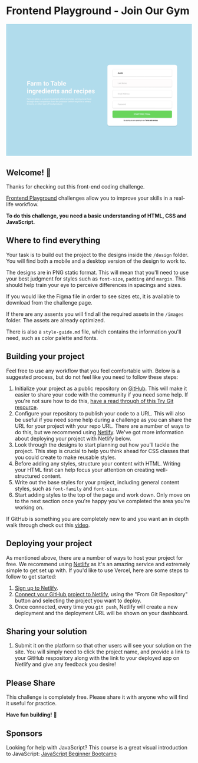 # Frontend Playground - Join Our Gym

![Design preview for the Join Our Gym landing page with single introductory section](./design/desktop.png)

## Welcome! 👋

Thanks for checking out this front-end coding challenge.

[Frontend Playground](https://www.frontendplayground.io) challenges allow you to improve your skills in a real-life workflow.

**To do this challenge, you need a basic understanding of HTML, CSS and JavaScript.**

## Where to find everything

Your task is to build out the project to the designs inside the `/design` folder. You will find both a mobile and a desktop version of the design to work to.

The designs are in PNG static format. This will mean that you'll need to use your best judgment for styles such as `font-size`, `padding` and `margin`. This should help train your eye to perceive differences in spacings and sizes.

If you would like the Figma file in order to see sizes etc, it is available to download from the challenge page.

If there are any assents you will find all the required assets in the `/images` folder. The assets are already optimized.

There is also a `style-guide.md` file, which contains the information you'll need, such as color palette and fonts.

## Building your project

Feel free to use any workflow that you feel comfortable with. Below is a suggested process, but do not feel like you need to follow these steps:

1. Initialize your project as a public repository on [GitHub](https://github.com/). This will make it easier to share your code with the community if you need some help. If you're not sure how to do this, [have a read through of this Try Git resource](https://try.github.io/).
2. Configure your repository to publish your code to a URL. This will also be useful if you need some help during a challenge as you can share the URL for your project with your repo URL. There are a number of ways to do this, but we recommend using [Netlify](https://www.netlify.com/). We've got more information about deploying your project with Netlify below.
3. Look through the designs to start planning out how you'll tackle the project. This step is crucial to help you think ahead for CSS classes that you could create to make reusable styles.
4. Before adding any styles, structure your content with HTML. Writing your HTML first can help focus your attention on creating well-structured content.
5. Write out the base styles for your project, including general content styles, such as `font-family` and `font-size`.
6. Start adding styles to the top of the page and work down. Only move on to the next section once you're happy you've completed the area you're working on.

If GitHub is something you are completely new to and you want an in depth walk through check out this [video](https://bit.ly/github-in-twenty).

## Deploying your project

As mentioned above, there are a number of ways to host your project for free. We recommend using [Netlify](https://www.netlify.com/) as it's an amazing service and extremely simple to get set up with. If you'd like to use Vercel, here are some steps to follow to get started:

1. [Sign up to Netlify](https://app.netlify.com/signup).
2. [Connect your GitHub project to Netlify](https://www.netlify.com/blog/2016/09/29/a-step-by-step-guide-deploying-on-netlify/), using the "From Git Repository" button and selecting the project you want to deploy.
3. Once connected, every time you `git push`, Netlify will create a new deployment and the deployment URL will be shown on your dashboard.

## Sharing your solution

1. Submit it on the platform so that other users will see your solution on the site. You will simply need to click the project name, and provide a link to your GitHub respository along with the link to your deployed app on Netlify and give any feedback you desire!

## Please Share

This challenge is completely free. Please share it with anyone who will find it useful for practice.

**Have fun building!** 🚀

## Sponsors

Looking for help with JavaScript? This course is a great visual introduction to JavaScript: [JavaScript Beginner Bootcamp](https://bit.ly/javascript-beginner-bootcamp)
